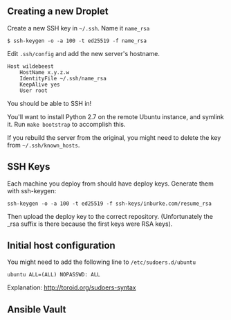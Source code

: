 ## Creating a new Droplet

Create a new SSH key in `~/.ssh`. Name it `name_rsa`

```
$ ssh-keygen -o -a 100 -t ed25519 -f name_rsa
```

Edit `.ssh/config` and add the new server's hostname.

```
Host wildebeest
    HostName x.y.z.w
    IdentityFile ~/.ssh/name_rsa
    KeepAlive yes
    User root
```

You should be able to SSH in!

You'll want to install Python 2.7 on the remote Ubuntu instance, and symlink
it. Run `make bootstrap` to accomplish this.

If you rebuild the server from the original, you might need to delete the key
from `~/.ssh/known_hosts`.

## SSH Keys

Each machine you deploy from should have deploy keys. Generate them with
ssh-keygen:

```
ssh-keygen -o -a 100 -t ed25519 -f ssh-keys/inburke.com/resume_rsa
```

Then upload the deploy key to the correct repository. (Unfortunately the _rsa
suffix is there because the first keys were RSA keys).

## Initial host configuration

You might need to add the following line to `/etc/sudoers.d/ubuntu`

```
ubuntu ALL=(ALL) NOPASSWD: ALL
```

Explanation: http://toroid.org/sudoers-syntax

## Ansible Vault
